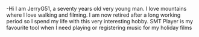 -Hi I am JerryG51, a seventy years old very young man. I love mountains where I love walking and filming.
I am now retired after a long working period so I spend my life with this very interesting hobby.
SMT Player is my favourite tool when I need playing or registering music for my holiday films
